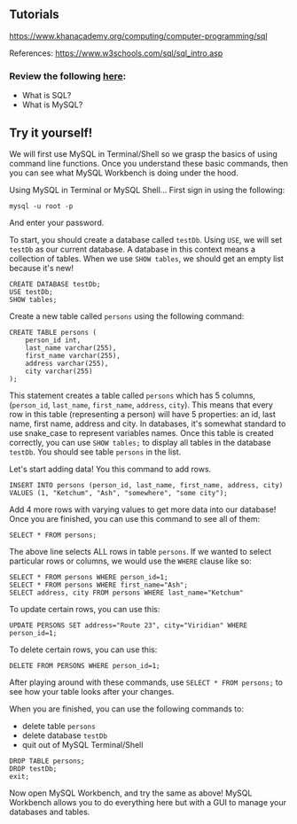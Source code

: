 ## Tutorials

https://www.khanacademy.org/computing/computer-programming/sql

References:
https://www.w3schools.com/sql/sql_intro.asp

### Review the following [here](https://github.com/ahsu1230/mathnavigatorSite/blob/master/resources/README_5_databases.md):
 - What is SQL?
 - What is MySQL?

## Try it yourself!
We will first use MySQL in Terminal/Shell so we grasp the basics of using command line functions.
Once you understand these basic commands, then you can see what MySQL Workbench is doing under the hood.

Using MySQL in Terminal or MySQL Shell...
First sign in using the following:
```
mysql -u root -p
```
And enter your password.

To start, you should create a database called `testDb`. Using `USE`, we will set `testDb` as our current database.
A database in this context means a collection of tables.
When we use `SHOW tables`, we should get an empty list because it's new!
```
CREATE DATABASE testDb;
USE testDb;
SHOW tables;
```

Create a new table called `persons` using the following command:
```
CREATE TABLE persons (
    person_id int,
    last_name varchar(255),
    first_name varchar(255),
    address varchar(255),
    city varchar(255)
);
```
This statement creates a table called `persons` which has 5 columns, (`person_id`, `last_name`, `first_name`, `address`, `city`).
This means that every row in this table (representing a person) will have 5 properties: an id, last name, first name, address and city.
In databases, it's somewhat standard to use snake_case to represent variables names.
Once this table is created correctly, you can use `SHOW tables;` to display all tables in the database `testDb`.
You should see table `persons` in the list.

Let's start adding data! You this command to add rows.
```
INSERT INTO persons (person_id, last_name, first_name, address, city) VALUES (1, "Ketchum", "Ash", "somewhere", "some city");
```
Add 4 more rows with varying values to get more data into our database!
Once you are finished, you can use this command to see all of them:
```
SELECT * FROM persons;
```

The above line selects ALL rows in table `persons`.
If we wanted to select particular rows or columns, we would use the `WHERE` clause like so:
```
SELECT * FROM persons WHERE person_id=1;
SELECT * FROM persons WHERE first_name="Ash";
SELECT address, city FROM persons WHERE last_name="Ketchum"
```

To update certain rows, you can use this:
```
UPDATE PERSONS SET address="Route 23", city="Viridian" WHERE person_id=1;
```
To delete certain rows, you can use this:
```
DELETE FROM PERSONS WHERE person_id=1;
```
After playing around with these commands, use `SELECT * FROM persons;` to see how your table looks after your changes.

When you are finished, you can use the following commands to:
 - delete table `persons`
 - delete database `testDb`
 - quit out of MySQL Terminal/Shell
```
DROP TABLE persons;
DROP testDb;
exit;
```

Now open MySQL Workbench, and try the same as above!
MySQL Workbench allows you to do everything here but with a GUI to manage your databases and tables.

